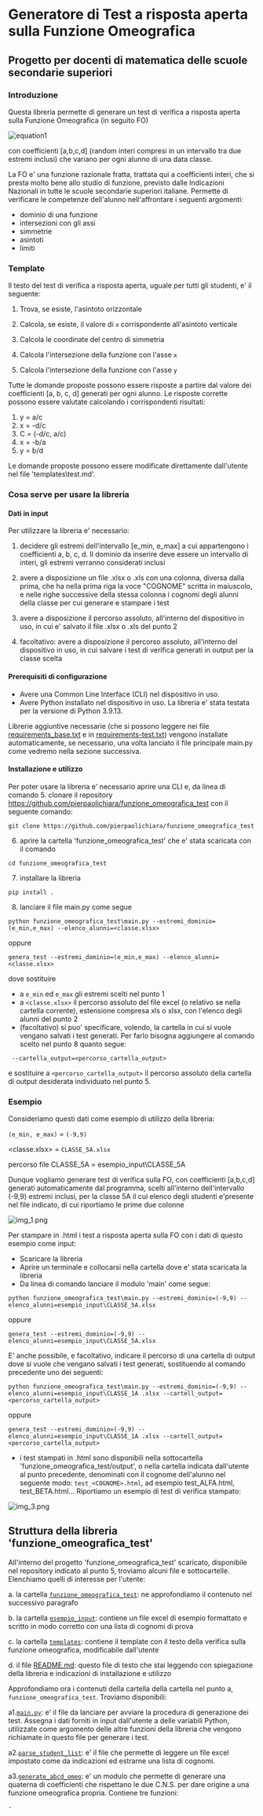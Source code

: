 # Generatore di Test a risposta aperta sulla Funzione Omeografica
## Progetto per docenti di matematica delle scuole secondarie superiori

### Introduzione
Questa libreria permette di generare un test di verifica a risposta aperta sulla Funzione Omeografica (in seguito FO) 

![equation1](https://latex.codecogs.com/svg.image?&space;f(x)=\frac{ax&plus;b}{cx&plus;d})

con coefficienti [a,b,c,d] (random interi compresi in un intervallo tra due estremi inclusi) che variano per ogni alunno 
di una data classe. 

La FO e' una funzione razionale fratta, trattata qui a coefficienti interi, che si presta molto bene allo studio di 
funzione, previsto dalle Indicazioni Nazionali in tutte le scuole secondarie superiori italiane.
Permette di verificare le competenze dell'alunno nell'affrontare i seguenti argomenti:
- dominio di una funzione
- intersezioni con gli assi
- simmetrie
- asintoti
- limiti

### Template 
Il testo del test di verifica a risposta aperta, uguale per tutti gli studenti, e' il seguente:

1. Trova, se esiste, l'asintoto orizzontale

1. Calcola, se esiste, il valore di `x` corrispondente all'asintoto verticale

1. Calcola le coordinate del centro di simmetria

1. Calcola l'intersezione della funzione con l'asse `x`

1. Calcola l'intersezione della funzione con l'asse `y`

Tutte le domande proposte possono essere risposte a partire dal valore dei coefficienti [a, b, c, d] generati per ogni alunno.
Le risposte corrette possono essere valutate calcolando i corrispondenti risultati:
1. y = a/c
2. x = -d/c
3. C = (-d/c, a/c)
4. x = -b/a
5. y = b/d

Le domande proposte possono essere modificate direttamente dall'utente nel file 'templates\test.md'.

### Cosa serve per usare la libreria 
#### Dati in input
Per utilizzare la libreria e' necessario:
1. decidere gli estremi dell'intervallo [e_min, e_max] a cui appartengono i coefficienti a, b, c, d. Il dominio da inserire deve 
essere un intervallo di interi, gli estremi verranno considerati inclusi

1. avere a disposizione un file <classe>.xlsx o <classe>.xls con una colonna, diversa dalla prima, che ha nella prima riga la voce "COGNOME" 
scritta in maiuscolo, e nelle righe successive della stessa colonna i cognomi degli alunni della classe per cui generare
e stampare i test

1. avere a disposizione il percorso assoluto, all'interno del dispositivo in uso, in cui e' salvato il file <classe>.xlsx 
o <classe>.xls del punto 2

1. facoltativo: avere a disposizione il percorso assoluto, all'interno del dispositivo in uso, in cui salvare i test di 
verifica generati in output per la classe scelta

#### Prerequisiti di configurazione
- Avere una Common Line Interface (CLI) nel dispositivo in uso.
- Avere Python installato nel dispositivo in uso. La libreria e' stata testata per la versione di Python 3.9.13. 

Librerie aggiuntive necessarie (che si possono leggere nei file [requirements_base.txt](https://github.com/pierpaolichiara/funzione_omeografica_test/blob/main/requirements-base.txt) 
e in [requirements-test.txt](https://github.com/pierpaolichiara/funzione_omeografica_test/blob/main/requirements-test.txt)) 
vengono installate automaticamente, se necessario, una volta lanciato il file principale main.py come vedremo nella sezione successiva.

#### Installazione e utilizzo
Per poter usare la libreria e' necessario aprire una CLI e, da linea di comando
5. clonare il repository https://github.com/pierpaolichiara/funzione_omeografica_test con il seguente comando:

`git clone https://github.com/pierpaolichiara/funzione_omeografica_test`

6. aprire la cartella 'funzione_omeografica_test' che e' stata scaricata con il comando 

`cd funzione_omeografica_test`

7. installare la libreria 

`pip install .`

8. lanciare il file main.py come segue

`python funzione_omeografica_test\main.py --estremi_dominio=(e_min,e_max) --elenco_alunni=<classe.xlsx>`
   
oppure

`genera_test --estremi_dominio=(e_min,e_max) --elenco_alunni=<classe.xlsx>`


dove sostituire 
- a `e_min` ed `e_max` gli estremi scelti nel punto 1 
- a `<classe.xlsx>` il percorso assoluto del file excel (o relativo se nella cartella corrente), estensione compresa xls o xlsx, con l'elenco degli alunni del punto 2
- (facoltativo) si puo' specificare, volendo, la cartella in cui si vuole vengano salvati i test generati. Per farlo bisogna 
aggiungere al comando scelto nel punto 8 quanto segue:

` --cartella_output=<percorso_cartella_output>`

e sostituire a `<percorso_cartella_output>` il percorso assoluto della cartella di output desiderata individuato 
nel punto 5.

### Esempio
Consideriamo questi dati come esempio di utilizzo della libreria:

`(e_min, e_max)` = `(-9,9)`

<classe.xlsx> = `CLASSE_5A.xlsx`

percorso file CLASSE_5A = esempio_input\CLASSE_5A

Dunque vogliamo generare test di verifica sulla FO, con coefficienti [a,b,c,d] generati automaticamente dal programma, 
scelti all'interno dell'intervallo (-9,9)  estremi inclusi, per la classe 5A il cui elenco degli studenti e'presente nel 
file indicato, di cui riportiamo le prime due colonne

![img_1.png](img_1.png)

Per stampare in .html i test a risposta aperta sulla FO con i dati di questo esempio come input: 
- Scaricare la libreria
- Aprire un terminale e collocarsi nella cartella dove e' stata scaricata la libreria
- Da linea di comando lanciare il modulo 'main' come segue:

`python funzione_omeografica_test\main.py --estremi_dominio=(-9,9) --elenco_alunni=esempio_input\CLASSE_5A.xlsx`

oppure

`genera_test --estremi_dominio=(-9,9) --elenco_alunni=esempio_input\CLASSE_5A.xlsx`
  
  E' anche possibile, e facoltativo, indicare il percorso di una cartella di output dove si vuole che vengano salvati i test generati,
  sostituendo al comando precedente uno dei seguenti:

`python funzione_omeografica_test\main.py --estremi_dominio=(-9,9) --elenco_alunni=esempio_input\CLASSE_1A
.xlsx --cartell_output=<percorso_cartella_output>`

  oppure

`genera_test --estremi_dominio=(-9,9) --elenco_alunni=esempio_input\CLASSE_1A
.xlsx --cartell_output=<percorso_cartella_output>`

- i test stampati in .html sono disponibili nella sottocartella 'funzione_omeografica_test/output', 
o nella cartella indicata dall'utente al punto precedente, denominati con il cognome dell'alunno nel seguente modo:
`test_<COGNOME>.html`,
ad esempio test_ALFA.html, test_BETA.html... 
Riportiamo un esempio di test di verifica stampato:

![img_3.png](img_3.png)

## Struttura della libreria 'funzione_omeografica_test'
All'interno del progetto 'funzione_omeografica_test' scaricato, disponibile nel repository indicato al punto 5, troviamo alcuni
file e sottocartelle. Elenchiamo quelli di interesse per l'utente:

a. la cartella [`funzione_omeografica_test`](https://github.com/pierpaolichiara/funzione_omeografica_test/tree/main/funzione_omeografica_test): ne approfondiamo il contenuto nel successivo paragrafo

b. la cartella [`esempio_input`](https://github.com/pierpaolichiara/funzione_omeografica_test/tree/main/esempio_input): contiene un file excel di esempio formattato e scritto in modo corretto con una lista di cognomi di prova

c. la cartella [`templates`](https://github.com/pierpaolichiara/funzione_omeografica_test/tree/main/templates): contiene il template 
   con il testo della verifica sulla funzione omeografica, modificabile dall'utente

d. il file [README.md](https://github.com/pierpaolichiara/funzione_omeografica_test/blob/main/README.md): questo file di testo che stai leggendo con spiegazione della libreria e indicazioni di installazione e utilizzo

Approfondiamo ora i contenuti della cartella della cartella nel punto a, `funzione_omeografica_test`. Troviamo disponibili:

a1.[`main.py`](https://github.com/pierpaolichiara/funzione_omeografica_test/blob/main/funzione_omeografica_test/main.py):
   e' il file da lanciare per avviare la procedura di generazione dei test. Assegna i dati forniti in input dall'utente a
delle variabili Python, utilizzate come argomento delle altre funzioni della libreria che vengono richiamate in questo file per generare i test.

a2.[`parse_student_list`](https://github.com/pierpaolichiara/funzione_omeografica_test/blob/main/funzione_omeografica_test/parse_student_list.py): 
e' il file che permette di leggere un file excel impostato come da indicazioni ed estrarne una lista di cognomi.

a3.[`generate_abcd_omeo`](https://github.com/pierpaolichiara/funzione_omeografica_test/blob/main/funzione_omeografica_test/generate_abcd_omeo.py):
e' un modulo che permette di generare una quaterna di coefficienti che rispettano le due C.N.S. per dare origine a una funzione omeografica propria.
Contiene tre funzioni:

    -   

##